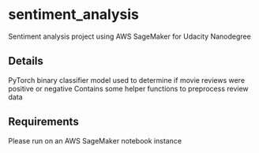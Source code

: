 # sentiment_analysis
Sentiment analysis project using AWS SageMaker for Udacity Nanodegree

## Details

PyTorch binary classifier model used to determine if movie reviews were positive or negative
Contains some helper functions to preprocess review data

## Requirements
Please run on an AWS SageMaker notebook instance
